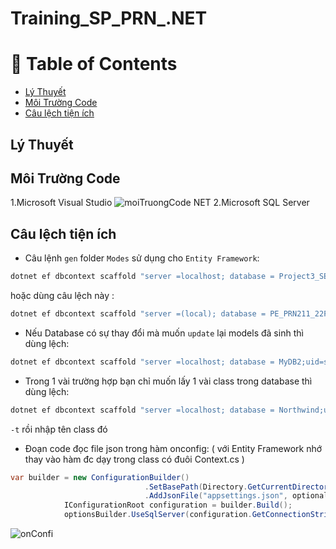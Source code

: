 # Training_SP_PRN_.NET

# :notebook_with_decorative_cover: Table of Contents
- [Lý Thuyết](#Lý-Thuyết)
- [Môi Trường Code](#Môi-Trường-Code)
- [Câu lệch tiện ích](#Câu-lệch-tiện-ích)
## Lý Thuyết
## Môi Trường Code
 1.Microsoft Visual Studio
 ![moiTruongCode NET](https://user-images.githubusercontent.com/85175337/211482817-51ba2afb-8885-443d-ba1b-938d406c182f.png)
 2.Microsoft SQL Server
## Câu lệch tiện ích
- Câu lệnh `gen` folder `Modes` sử dụng cho `Entity Framework`:
```C#
dotnet ef dbcontext scaffold "server =localhost; database = Project3_SE1631;uid=sa;pwd=123;" Microsoft.EntityFrameworkCore.SqlServer --output-dir Models
```
hoặc dùng câu lệch này :
```C#
dotnet ef dbcontext scaffold "server =(local); database = PE_PRN211_22FallB5;uid=sa;pwd=123;TrustServerCertificate=true" Microsoft.EntityFrameworkCore.SqlServer --output-dir Models
```

- Nếu Database có sự thay đổi mà muốn `update` lại models đã sinh thì dùng lệch: 
```C#
dotnet ef dbcontext scaffold "server =localhost; database = MyDB2;uid=sa;pwd=123;TrustServerCertificate=true" Microsoft.EntityFrameworkCore.SqlServer -o Models -f  
```

- Trong 1 vài trường hợp bạn chỉ muốn lấy 1 vài class trong database thì dùng lệch: 
```C#
dotnet ef dbcontext scaffold "server =localhost; database = Northwind;uid=sa;pwd=123;TrustServerCertificate=true" Microsoft.EntityFrameworkCore.SqlServer -o Models -t class1
```
`-t` rồi nhập tên class đó

- Đoạn code đọc file json trong hàm onconfig: ( với Entity Framework nhớ thay vào hàm đc dạy trong class có đuôi Context.cs )
```C#
var builder = new ConfigurationBuilder()
                              .SetBasePath(Directory.GetCurrentDirectory())
                              .AddJsonFile("appsettings.json", optional: true, reloadOnChange: true);
            IConfigurationRoot configuration = builder.Build();
            optionsBuilder.UseSqlServer(configuration.GetConnectionString("MyCnn"));
```
![onConfi](https://user-images.githubusercontent.com/85175337/211485282-ff519b5a-2b36-4206-b1e1-afe66c9fd940.png)




